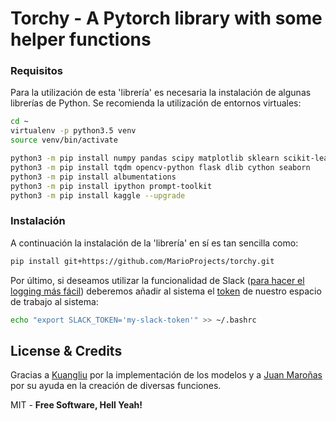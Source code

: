# **Torchy** - A Pytorch library with some helper functions

### Requisitos

Para la utilización de esta 'librería' es necesaria la instalación de algunas librerías de Python. Se recomienda la utilización de entornos virtuales:

```sh
cd ~
virtualenv -p python3.5 venv
source venv/bin/activate

python3 -m pip install numpy pandas scipy matplotlib sklearn scikit-learn scikit-image slackclient cmake
python3 -m pip install tqdm opencv-python flask dlib cython seaborn
python3 -m pip install albumentations
python3 -m pip install ipython prompt-toolkit
python3 -m pip install kaggle --upgrade
```

### Instalación

A continuación la instalación de la 'librería' en sí es tan sencilla como:
```sh
pip install git+https://github.com/MarioProjects/torchy.git
```

Por último, si deseamos utilizar la funcionalidad de Slack ([para hacer el logging más fácil](https://github.com/MarioProjects/Python-Slack-Logging)) deberemos añadir al sistema el [token](https://github.com/MarioProjects/Python-Slack-Logging) de nuestro espacio de trabajo al sistema:

```sh
echo "export SLACK_TOKEN='my-slack-token'" >> ~/.bashrc
```


License & Credits
----
Gracias a [Kuangliu](https://github.com/kuangliu) por la implementación de los modelos y a [Juan Maroñas](https://github.com/jmaronas) por su ayuda en la creación de diversas funciones.

MIT - **Free Software, Hell Yeah!**


